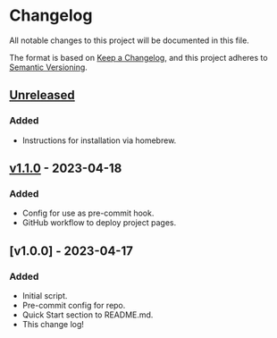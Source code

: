 # Changelog

All notable changes to this project will be documented in this file.

The format is based on [Keep a Changelog](https://keepachangelog.com/en/1.0.0/),
and this project adheres to [Semantic Versioning](https://semver.org/spec/v2.0.0.html).

<!--

### Added

### Fixed

### Changed

### Removed

-->

## [Unreleased]

### Added

-   Instructions for installation via homebrew.

## [v1.1.0] - 2023-04-18

### Added

-   Config for use as pre-commit hook.
-   GitHub workflow to deploy project pages.

## [v1.0.0] - 2023-04-17

### Added

-   Initial script.
-   Pre-commit config for repo.
-   Quick Start section to README.md.
-   This change log!

[unreleased]: https://github.com/proinsias/yaml-update-last-modified-date/compare/v1.1.0...HEAD
[v1.1.0]: https://github.com/proinsias/yaml-update-last-modified-date/compare/v1.0.0...v1.1.0
[1.0.0]: https://github.com/proinsias/yaml-update-last-modified-date/releases/tag/v1.0.0
